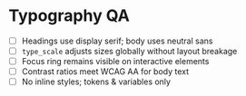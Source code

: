 # Typography QA
- [ ] Headings use display serif; body uses neutral sans
- [ ] `type_scale` adjusts sizes globally without layout breakage
- [ ] Focus ring remains visible on interactive elements
- [ ] Contrast ratios meet WCAG AA for body text
- [ ] No inline styles; tokens & variables only

